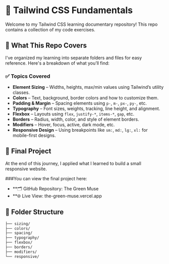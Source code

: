 # 🌟 Tailwind CSS Fundamentals

Welcome to my Tailwind CSS learning documentary repository! This repo contains a collection of my code exercises.

## 🚀 What This Repo Covers

I've organized my learning into separate folders and files for easy reference. Here's a breakdown of what you’ll find:

### ✅ Topics Covered
- **Element Sizing** – Widths, heights, max/min values using Tailwind’s utility classes.
- **Colors** – Text, background, border colors and how to customize them.
- **Padding & Margin** – Spacing elements using `p-`, `m-`, `px-`, `py-`, etc.
- **Typography** – Font sizes, weights, tracking, line height, and alignment.
- **Flexbox** – Layouts using `flex`, `justify-*`, `items-*`, `gap`, etc.
- **Borders** – Radius, width, color, and style of element borders.
- **Modifiers** – Hover, focus, active, dark mode, etc.
- **Responsive Design** – Using breakpoints like `sm:`, `md:`, `lg:`, `xl:` for mobile-first designs.

## 🎯 Final Project

At the end of this journey, I applied what I learned to build a small responsive website.

###You can view the final project here:
- **🗂️ GitHub Repository: The Green Muse
- **🌐 Live View: the-green-muse.vercel.app

## 📁 Folder Structure

```bash
├── sizing/
├── colors/
├── spacing/
├── typography/
├── flexbox/
├── borders/
├── modifiers/
└── responsive/

